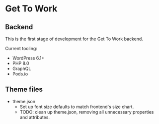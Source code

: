# Get To Work

## Backend

This is the first stage of development for the Get To Work backend.

Current tooling:

- WordPress 6.1+
- PHP 8.0
- GraphQL
- Pods.io

## Theme files

- theme.json
  - Set up font size defaults to match frontend's size chart.
  - TODO: clean up theme.json, removing all unnecessary properties and attributes.
